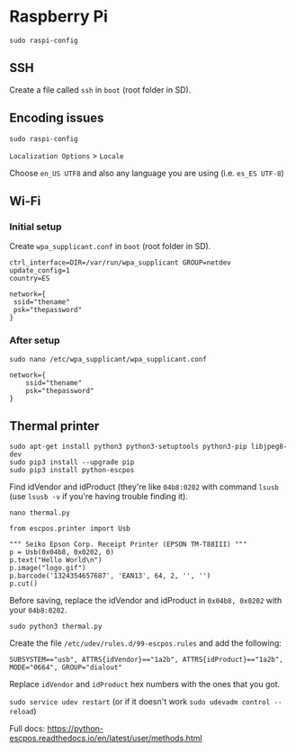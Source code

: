 # Raspberry Pi

`sudo raspi-config`


## SSH

Create a file called `ssh` in `boot` (root folder in SD).

## Encoding issues

`sudo raspi-config`

`Localization Options` > `Locale`

Choose `en_US UTF8` and also any language you are using (i.e. `es_ES UTF-8`)


## Wi-Fi

### Initial setup

Create `wpa_supplicant.conf` in `boot` (root folder in SD).

```
ctrl_interface=DIR=/var/run/wpa_supplicant GROUP=netdev
update_config=1
country=ES

network={
 ssid="thename"
 psk="thepassword"
}
```


### After setup

`sudo nano /etc/wpa_supplicant/wpa_supplicant.conf`

```
network={
    ssid="thename"
    psk="thepassword"
}
```



## Thermal printer

```
sudo apt-get install python3 python3-setuptools python3-pip libjpeg8-dev
sudo pip3 install --upgrade pip
sudo pip3 install python-escpos
```

Find idVendor and idProduct (they're like `04b8:0202` with command `lsusb` (use `lsusb -v` if you're having trouble finding it).

`nano thermal.py`

```
from escpos.printer import Usb

""" Seiko Epson Corp. Receipt Printer (EPSON TM-T88III) """
p = Usb(0x04b8, 0x0202, 0)
p.text("Hello World\n")
p.image("logo.gif")
p.barcode('1324354657687', 'EAN13', 64, 2, '', '')
p.cut()
```

Before saving, replace the idVendor and idProduct in `0x04b8, 0x0202` with your `04b8:0202`.

`sudo python3 thermal.py`


Create the file `/etc/udev/rules.d/99-escpos.rules` and add the following: 

`SUBSYSTEM=="usb", ATTRS{idVendor}=="1a2b", ATTRS{idProduct}=="1a2b", MODE="0664", GROUP="dialout"`

Replace `idVendor` and `idProduct` hex numbers with the ones that you got.

`sudo service udev restart` (or if it doesn't work `sudo udevadm control --reload`)

Full docs: https://python-escpos.readthedocs.io/en/latest/user/methods.html
